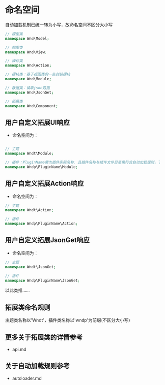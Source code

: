 # 命名空间
自动加载机制已统一转为小写，故命名空间不区分大小写
```php
// 模型类
namespace Wnd\Model;

// 视图类
namespace Wnd\View;

// 操作类
namespace Wnd\Action;

// 模块类：基于视图类的一些封装模块
namespace Wnd\Module;

// 数据类：读取json数据
namespace Wnd\JsonGet;

// 拓展类
namespace Wnd\Component;
```
## 用户自定义拓展UI响应
- 命名空间为：
```php

// 主题
namespace Wndt\Module;

// 插件：PluginName需为插件实际名称，且插件名称与插件文件目录需符合自动加载规则，下同
namespace Wndp\PluginName\Module;
```

## 用户自定义拓展Action响应
- 命名空间为：
```php
// 主题
namespace Wndt\Action;

// 插件
namespace Wndp\PluginName\Action;
```

## 用户自定义拓展JsonGet响应
- 命名空间为：
```php
// 主题
namespace Wndt\JsonGet;

// 插件
namespace Wndp\PluginName\JsonGet;
```
以此类推……

## 拓展类命名规则
主题类名称以'Wndt'，插件类名称以'wndp'为前缀(不区分大小写)

## 更多关于拓展类的详情参考
- api.md

## 关于自动加载规则参考
- autoloader.md

